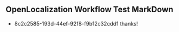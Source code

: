 ## OpenLocalization Workflow Test MarkDown
* 8c2c2585-193d-44ef-92f8-f9b12c32cdd1 thanks!

<!--HONumber=Jul16_HO2-->


